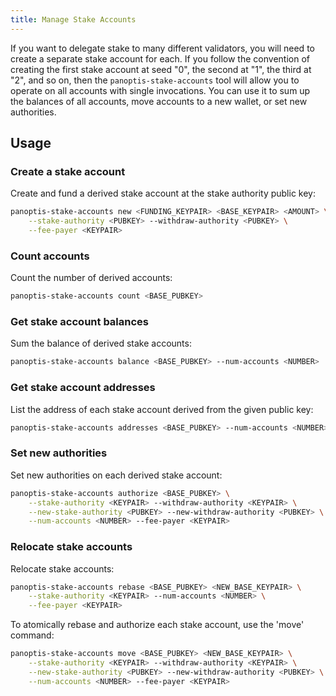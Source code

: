 ```yaml
---
title: Manage Stake Accounts
---
```


If you want to delegate stake to many different validators, you will need
to create a separate stake account for each. If you follow the convention
of creating the first stake account at seed "0", the second at "1", the
third at "2", and so on, then the `panoptis-stake-accounts` tool will allow
you to operate on all accounts with single invocations. You can use it to
sum up the balances of all accounts, move accounts to a new wallet, or set
new authorities.

## Usage

### Create a stake account

Create and fund a derived stake account at the stake authority public key:

```bash
panoptis-stake-accounts new <FUNDING_KEYPAIR> <BASE_KEYPAIR> <AMOUNT> \
    --stake-authority <PUBKEY> --withdraw-authority <PUBKEY> \
    --fee-payer <KEYPAIR>
```

### Count accounts

Count the number of derived accounts:

```bash
panoptis-stake-accounts count <BASE_PUBKEY>
```

### Get stake account balances

Sum the balance of derived stake accounts:

```bash
panoptis-stake-accounts balance <BASE_PUBKEY> --num-accounts <NUMBER>
```

### Get stake account addresses

List the address of each stake account derived from the given public key:

```bash
panoptis-stake-accounts addresses <BASE_PUBKEY> --num-accounts <NUMBER>
```

### Set new authorities

Set new authorities on each derived stake account:

```bash
panoptis-stake-accounts authorize <BASE_PUBKEY> \
    --stake-authority <KEYPAIR> --withdraw-authority <KEYPAIR> \
    --new-stake-authority <PUBKEY> --new-withdraw-authority <PUBKEY> \
    --num-accounts <NUMBER> --fee-payer <KEYPAIR>
```

### Relocate stake accounts

Relocate stake accounts:

```bash
panoptis-stake-accounts rebase <BASE_PUBKEY> <NEW_BASE_KEYPAIR> \
    --stake-authority <KEYPAIR> --num-accounts <NUMBER> \
    --fee-payer <KEYPAIR>
```

To atomically rebase and authorize each stake account, use the 'move'
command:

```bash
panoptis-stake-accounts move <BASE_PUBKEY> <NEW_BASE_KEYPAIR> \
    --stake-authority <KEYPAIR> --withdraw-authority <KEYPAIR> \
    --new-stake-authority <PUBKEY> --new-withdraw-authority <PUBKEY> \
    --num-accounts <NUMBER> --fee-payer <KEYPAIR>
```
